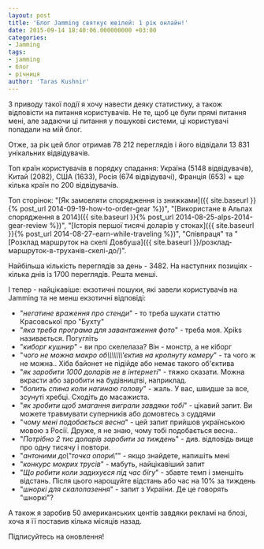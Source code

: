 ```yaml
---
layout: post
title: 'Блог Jamming святкує ювілей: 1 рік онлайн!'
date: 2015-09-14 18:40:06.000000000 +03:00
categories:
- Jamming
tags:
- jamming
- блог
- річниця
author: 'Taras Kushnir'
---
```


З приводу такої події я хочу навести деяку статистику, а також відповісти на питання користувачів. Не те, щоб це були прямі питання мені, але задаючи ці питання у пошукові системи, ці користувачі попадали на мій блог.

Отже, за рік цей блог отримав 78 212 переглядів і його відвідали 13 831 унікальних відвідувачів.

Топ країн користувачів в порядку спадання: Україна (5148 відвідувачів), Китай (2082), США (1633), Росія (674 відвідувачі), Франція (653) + ще кілька країн по 200 відвідувачів.

Топ сторінок: "[Як замовляти спорядження із знижками]({{ site.baseurl }}{% post_url 2014-09-19-how-to-order-gear %})", "[Використане в Альпах спорядження в 2014]({{ site.baseurl }}{% post_url 2014-08-25-alps-2014-gear-review %})", "[Історія першої тисячі доларів у стоках]({{ site.baseurl }}{% post_url 2014-08-27-earn-while-traveling %})", "Співпраця" та "[Розклад маршруток на скелі Довбуша]({{ site.baseurl }}/розклад-маршруток-в-труханів-скелі-до/)".

Найбільша кількість переглядів за день - 3482. На наступних позиціях - кілька днів із 1700 переглядів. Решта менші.

І тепер - найцікавіше: екзотичні пошуки, які завели користувачів на Jamming та не менш екзотичні відповіді:
<ul>
<li>"<em>негатине враження про стенди</em>" - то треба шукати статтю Красовської про "Бухту"</li>
<li>"<em>яка треба програма для завантаження фото</em>" - треба моя. Xpiks називається. Погугліть</li>
<li>"<em>киборг кушнир</em>" - ви про скелелаза? Він - монстр, а не кіборг</li>
<li>"<em>чого не можна макро об\\\\\\\'єктив на кропнуту камеру</em>" - та чого ж не можна.. Хіба байонет не підійде або немає такого об'єктива</li>
<li>"<em>як заробити 1000 доларів не в інтернеті</em>" - тяжко сказати. Можна вкрасти або заробити на будівництві, наприклад.</li>
<li>"<em>болить спина коли нагинаю голову</em>" - жаль. У вас, швидше за все, зсунуті хребці. Сходіть до масажиста.</li>
<li>"<em>як зробити щоб змагання виграли завдяки тобі</em>" - цікавий запит. Ви можете травмувати суперників або домовтесь з суддями</li>
<li>"<em>чому мені подобається весна</em>" - цей запит прийшов українською мовою з Росії. Друже, я не знаю, чому тобі подобається весна..</li>
<li>"<em>Потрібно 2 тис доларів заробити за тиждень</em>" - див. відповідь вище про одну тисячу і повтори.</li>
<li>"<em>антоними до\"точка опори\"</em>" - якщо знайдете, напишіть мені</li>
<li>"<em>конкурс мокрих трусів</em>" - мабуть, найцікавіший запит</li>
<li>"<em>Що робити коли задихуєся під час бігу</em>" - збавте темп і зменшіть відстань. Після цього нарощуйте відстань або час на 10% за тиждень</li>
<li>"<em>шноркі для скалолазення</em>" - запит з України. Де це говорять "шноркі"?</li>
</ul>

А також я заробив 50 американських центів завдяки рекламі на блозі, хоча я її поставив кілька місяців назад.

Підписуйтесь на оновлення!
